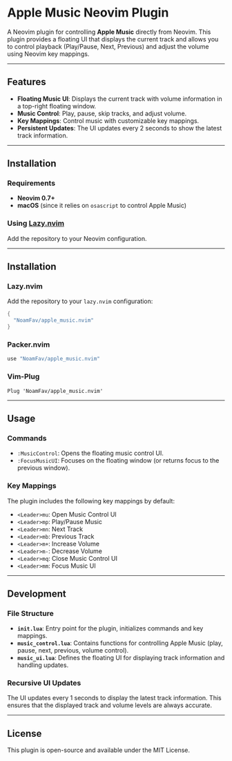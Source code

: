 # Apple Music Neovim Plugin

A Neovim plugin for controlling **Apple Music** directly from Neovim. This plugin provides a floating UI that displays the current track and allows you to control playback (Play/Pause, Next, Previous) and adjust the volume using Neovim key mappings.

---

## Features

- **Floating Music UI**: Displays the current track with volume information in a top-right floating window.
- **Music Control**: Play, pause, skip tracks, and adjust volume.
- **Key Mappings**: Control music with customizable key mappings.
- **Persistent Updates**: The UI updates every 2 seconds to show the latest track information.

---

## Installation

### Requirements

- **Neovim 0.7+**
- **macOS** (since it relies on `osascript` to control Apple Music)

### Using [Lazy.nvim](https://github.com/folke/lazy.nvim)

Add the repository to your Neovim configuration.

---

## Installation

### Lazy.nvim

Add the repository to your `lazy.nvim` configuration:

```lua
{
  "NoamFav/apple_music.nvim"
}
```

### Packer.nvim

```lua
use "NoamFav/apple_music.nvim"
```

### Vim-Plug

```vim
Plug 'NoamFav/apple_music.nvim'
```

---

## Usage

### Commands

- `:MusicControl`: Opens the floating music control UI.
- `:FocusMusicUI`: Focuses on the floating window (or returns focus to the previous window).

### Key Mappings

The plugin includes the following key mappings by default:

- `<Leader>mu`: Open Music Control UI
- `<Leader>mp`: Play/Pause Music
- `<Leader>mn`: Next Track
- `<Leader>mb`: Previous Track
- `<Leader>m+`: Increase Volume
- `<Leader>m-`: Decrease Volume
- `<Leader>mq`: Close Music Control UI
- `<Leader>mm`: Focus Music UI

---

## Development

### File Structure

- **`init.lua`**: Entry point for the plugin, initializes commands and key mappings.
- **`music_control.lua`**: Contains functions for controlling Apple Music (play, pause, next, previous, volume control).
- **`music_ui.lua`**: Defines the floating UI for displaying track information and handling updates.

### Recursive UI Updates

The UI updates every 1 seconds to display the latest track information. This ensures that the displayed track and volume levels are always accurate.

---

## License

This plugin is open-source and available under the MIT License.
